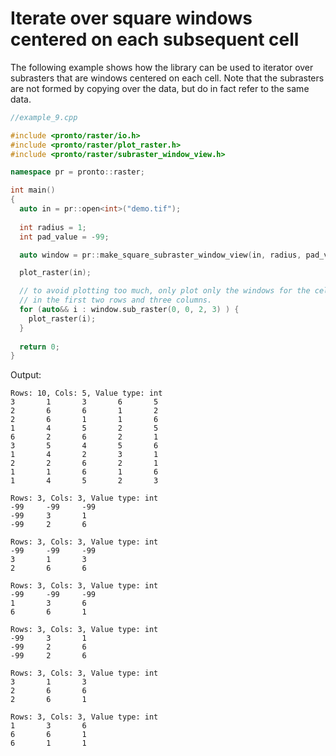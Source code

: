 # Iterate over square windows centered on each subsequent cell
The following example shows how the library can be used to iterator over subrasters that are windows centered on each cell. Note that the subrasters are not formed by copying over the data, but do in fact refer to the same data.
```cpp
//example_9.cpp

#include <pronto/raster/io.h>
#include <pronto/raster/plot_raster.h>
#include <pronto/raster/subraster_window_view.h>

namespace pr = pronto::raster;

int main()
{
  auto in = pr::open<int>("demo.tif");
  
  int radius = 1;
  int pad_value = -99;

  auto window = pr::make_square_subraster_window_view(in, radius, pad_value);

  plot_raster(in);

  // to avoid plotting too much, only plot only the windows for the cells 
  // in the first two rows and three columns.
  for (auto&& i : window.sub_raster(0, 0, 2, 3) ) {
    plot_raster(i);
  }
  
  return 0;
}
```
Output: 
```
Rows: 10, Cols: 5, Value type: int
3       1       3       6       5
2       6       6       1       2
2       6       1       1       6
1       4       5       2       5
6       2       6       2       1
3       5       4       5       6
1       4       2       3       1
2       2       6       2       1
1       1       6       1       6
1       4       5       2       3

Rows: 3, Cols: 3, Value type: int
-99     -99     -99
-99     3       1
-99     2       6

Rows: 3, Cols: 3, Value type: int
-99     -99     -99
3       1       3
2       6       6

Rows: 3, Cols: 3, Value type: int
-99     -99     -99
1       3       6
6       6       1

Rows: 3, Cols: 3, Value type: int
-99     3       1
-99     2       6
-99     2       6

Rows: 3, Cols: 3, Value type: int
3       1       3
2       6       6
2       6       1

Rows: 3, Cols: 3, Value type: int
1       3       6
6       6       1
6       1       1
```
